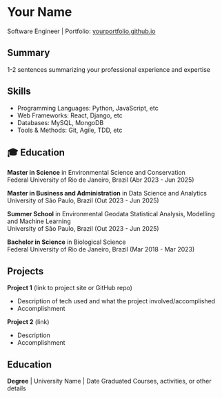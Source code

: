 # Your Name
Software Engineer | Portfolio: [yourportfolio.github.io](https://yourportfolio.github.io)

## Summary
1-2 sentences summarizing your professional experience and expertise

## Skills
- Programming Languages: Python, JavaScript, etc 
- Web Frameworks: React, Django, etc
- Databases: MySQL, MongoDB
- Tools & Methods: Git, Agile, TDD, etc

## 🎓 Education
**Master in Science** in Environmental Science and Conservation   
Federal University of Rio de Janeiro, Brazil (Abr 2023 - Jun 2025)

**Master in Business and Administration** in Data Science and Analytics   
University of São Paulo, Brazil (Out 2023 - Jun 2025)

**Summer School** in Environmental Geodata Statistical Analysis, Modelling and Machine Learning   
University of São Paulo, Brazil (Out 2023 - Jun 2025)

**Bachelor in Science** in Biological Science   
Federal University of Rio de Janeiro, Brazil (Mar 2018 - Mar 2023)

## Projects
**Project 1** (link to project site or GitHub repo)  
- Description of tech used and what the project involved/accomplished
- Accomplishment 

**Project 2** (link)
- Description 
- Accomplishment

## Education
**Degree** | University Name | Date Graduated
Courses, activities, or other details
